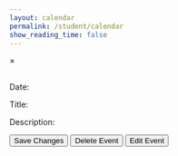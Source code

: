 ```yaml
---
layout: calendar
permalink: /student/calendar
show_reading_time: false
---
```

<meta charset="UTF-8">
<meta name="viewport" content="width=device-width, initial-scale=1.0">
<link rel="stylesheet" href="https://cdn.jsdelivr.net/npm/fullcalendar@5.11.0/main.min.css">
<!-- Tailwind CSS CDN -->
<link href="https://cdn.jsdelivr.net/npm/tailwindcss@2.2.19/dist/tailwind.min.css" rel="stylesheet">
<style>
    #eventModal {
        z-index: 99999 !important;
        position: fixed !important;
    }
    #calendar {
        z-index: 1 !important;
        position: relative !important;
    }
    body, html {
        overflow: visible !important;
    }
    /* Make FullCalendar smaller on small screens */
    @media (max-width: 640px) {
        #calendar {
            font-size: 10px !important;
            min-height: 300px !important;
            height: 60vh !important;
            margin-left: 0 !important;
            padding: 0 2vw;
            width: 100vw !important;
            min-width: 0 !important;
            max-width: 100vw !important;
            overflow-x: auto !important;
            overflow-y: visible !important;
            background: transparent !important;
        }
        .fc-toolbar {
            flex-direction: column;
            align-items: stretch;
            padding: 0.5rem 0.5rem;
            border-radius: 0.5rem;
        }
        .fc-toolbar-title {
            font-size: 1.2rem !important;
            margin: 0.5rem 0;
        }
        .fc-toolbar .fc-button {
            font-size: 0.8rem;
            padding: 0.3rem 0.7rem;
            border-radius: 0.5rem;
        }
        .fc-daygrid-day-number,
        .fc-col-header-cell-cushion {
            font-size: 0.8rem !important;
            padding: 0.1rem !important;
        }
        .fc-event {
            font-size: 0.7rem !important;
            padding: 0.1rem 0.2rem !important;
        }
    }
    .fc-toolbar {
        background: #18181b;
        border-radius: 1rem;
        margin-bottom: 1.5rem;
        padding: 1rem 1.5rem;
        box-shadow: 0 4px 24px 0 rgba(0,0,0,0.15);
        display: flex;
        flex-wrap: wrap;
        align-items: center;
        justify-content: space-between;
    }
    .fc-toolbar .fc-button-group {
        gap: 0.5rem;
    }
    .fc-toolbar .fc-button {
        background: #27272a;
        color: #fff;
        border: none;
        border-radius: 0.75rem;
        font-weight: 600;
        font-size: 1rem;
        padding: 0.5rem 1.2rem;
        margin: 0 0.15rem;
        transition: background 0.2s, color 0.2s, box-shadow 0.2s;
        box-shadow: 0 2px 8px 0 rgba(0,0,0,0.08);
    }
    .fc-toolbar .fc-button.fc-button-active,
    .fc-toolbar .fc-button:focus,
    .fc-toolbar .fc-button:hover {
        background: #ef4444;
        color: #fff;
        outline: none;
        box-shadow: 0 4px 16px 0 rgba(239,68,68,0.15);
    }
    .fc-toolbar .fc-button.fc-allButton-button { background: #6b7280; }
    .fc-toolbar .fc-button.fc-csaButton-button { background: #991b1b; }
    .fc-toolbar .fc-button.fc-cspButton-button { background: #2563eb; }
    .fc-toolbar .fc-button.fc-csseButton-button { background: #047857; }
    .fc-toolbar .fc-button.fc-allButton-button:hover { background: #9ca3af; }
    .fc-toolbar .fc-button.fc-csaButton-button:hover { background: #dc2626; }
    .fc-toolbar .fc-button.fc-cspButton-button:hover { background: #3b82f6; }
    .fc-toolbar .fc-button.fc-csseButton-button:hover { background: #10b981; }
    .fc-toolbar-title {
        color: #fff;
        font-size: 2rem;
        font-weight: 700;
        letter-spacing: 0.02em;
        margin: 0 1rem;
        text-shadow: 0 2px 8px rgba(0,0,0,0.15);
    }
</style>
<!-- FullCalendar Container -->
<div id="calendar" class="box-border z-0"></div>
<!-- Modal -->
<div id="eventModal" class="fixed z-[99999] inset-0 flex items-center justify-center bg-black bg-opacity-70 backdrop-blur-sm pt-12 hidden">
    <div class="relative bg-gray-900 mx-auto my-12 p-8 rounded-2xl shadow-2xl max-w-xl min-h-fit w-full text-white font-sans">
        <span class="text-gray-400 absolute right-8 top-6 text-3xl font-bold cursor-pointer transition-colors duration-300 hover:text-red-600" id="closeModal">&times;</span>
        <h2 id="eventTitle" class="text-white text-4xl font-bold mb-6"></h2>
        <div>
            <label for="editDate" class="block mt-2 mb-1 text-lg font-semibold">Date:</label>
            <p id="editDateDisplay" contentEditable='false' class="w-full p-3 rounded-xl border border-gray-700 text-base bg-gray-800 text-white box-border mb-4"></p>
            <input type="date" id="editDate" style="display: none;" class="w-full p-3 rounded-xl border border-gray-700 text-base bg-gray-800 text-white box-border mb-4">
            <label for="editTitle" class="block mt-2 mb-1 text-lg font-semibold">Title:</label>
            <p id="editTitle" contentEditable='false' class="w-full p-3 rounded-xl border border-gray-700 text-base bg-gray-800 text-white box-border mb-4"></p>
            <label for="editDescription" class="block mt-2 mb-1 text-lg font-semibold">Description:</label>
            <p id="editDescription" contentEditable='false' class="w-full p-3 rounded-xl border border-gray-700 text-base bg-gray-800 text-white box-border mb-4 max-h-64 overflow-y-auto whitespace-pre-wrap"></p>
            <button id="saveButton" class="w-full p-3 bg-red-700 text-white rounded-xl text-base font-bold cursor-pointer transition duration-200 hover:bg-red-900 mt-2 hidden">Save Changes</button>
            <button id="deleteButton" class="w-full p-3 bg-red-700 text-white rounded-xl text-base font-bold cursor-pointer transition duration-200 hover:bg-red-900 mt-2">Delete Event</button>
            <button id="editButton" class="w-full p-3 bg-red-700 text-white rounded-xl text-base font-bold cursor-pointer transition duration-200 hover:bg-red-900 mt-2">Edit Event</button>
        </div>
    </div>
</div>
<!-- FullCalendar JS -->
<script src="https://cdn.jsdelivr.net/npm/fullcalendar@5.11.0/main.min.js"></script>
<script type="module">
    import { javaURI, fetchOptions } from '{{site.baseurl}}/assets/js/api/config.js';
    let allEvents = []; // Global array to store all events
    let currentFilter = null; // Track the current filter

    document.addEventListener("DOMContentLoaded", function () {
        let currentEvent = null;
        let isAddingNewEvent = false;
        let calendar;

        function request() {
            return fetch(`${javaURI}/api/calendar/events`, fetchOptions)
                .then(response => {
                    if (response.status !== 200) {
                        console.error("HTTP status code: " + response.status);
                        return null;
                    }
                    return response.json();
                })
                .catch(error => {
                    console.error("Fetch error: ", error);
                    return null;
                });
        }

        function getAssignments() {
            return fetch(`https://spring.opencodingsociety.com/api/assignments/`)
                .then(response => {
                    if (!response.ok) {
                        throw new Error(`HTTP error! status: ${response.status}`);
                    }
                    return response.json();
                })
                .catch(error => {
                    console.error("Error fetching assignments:", error);
                    return null;
                });
        }

        function handleRequest() {
            Promise.all([request(), getAssignments()])
                .then(([calendarEvents, assignments]) => {
                    allEvents = []; // Reset allEvents
                    if (calendarEvents !== null) {
                        calendarEvents.forEach(event => {
                            try {
                                let color = "#808080";
                                if (event.class == "CSP") {
                                    color = "#3788d8";
                                } else if (event.class == "CSSE") {
                                    color = "#008000";
                                }
                                allEvents.push({
                                    id: event.id,
                                    period: event.period,
                                    //type: event.type,
                                    title: event.title.replace(/\(P[13]\)/gi, ""),
                                    description: event.description,
                                    start: event.date,
                                    color: color
                                });
                            } catch (err) {
                                console.error("Error loading calendar event:", event, err);
                            }
                        });
                    }
                    if (assignments !== null) {
                        assignments.forEach(assignment => {
                            try {
                                const [month, day, year] = assignment.dueDate.split('/');
                                const dueDate = new Date(year, month - 1, day).getTime();
                                allEvents.push({
                                    id: assignment.id,
                                    title: assignment.name,
                                    description: assignment.description,
                                    start: formatDate(dueDate),
                                    color: "#FFA500"
                                });
                            } catch (err) {
                                console.error("Error loading assignment:", assignment, err);
                            }
                        });
                    }
                    displayCalendar(filterEventsByClass(currentFilter)); // Display filtered events
                });
        }

        function displayCalendar(events) {
            const calendarEl = document.getElementById('calendar');
            if (calendar) {
                calendar.destroy(); // Destroy the existing calendar instance
            }
            calendar = new FullCalendar.Calendar(calendarEl, {
                initialView: 'dayGridMonth',
                headerToolbar: {
                    left: 'prev,next today allButton,csaButton,cspButton,csseButton',
                    center: 'title',
                    right: 'dayGridMonth,dayGridWeek,dayGridDay'
                },
                customButtons: {
                    allButton: {
                        text: 'All',
                        click: function () {
                            currentFilter = null;
                            displayCalendar(filterEventsByClass(currentFilter));
                        }
                    },
                    csaButton: {
                        text: 'CSA',
                        click: function () {
                            currentFilter = "CSA";
                            displayCalendar(filterEventsByClass(currentFilter));
                        }
                    },
                    cspButton: {
                        text: 'CSP',
                        click: function () {
                            currentFilter = "CSP";
                            displayCalendar(filterEventsByClass(currentFilter));
                        }
                    },
                    csseButton: {
                        text: 'CSSE',
                        click: function () {
                            currentFilter = "CSSE";
                            displayCalendar(filterEventsByClass(currentFilter));
                        }
                    }
                },
                views: {
                    dayGridMonth: { buttonText: 'Month' },
                    dayGridWeek: { buttonText: 'Week' },
                    dayGridDay: { buttonText: 'Day' }
                },
                events: events,
                eventClick: function (info) {
                    currentEvent = info.event;
                    document.getElementById('eventTitle').textContent = currentEvent.title;
                    document.getElementById('editTitle').innerHTML = currentEvent.title;
                    document.getElementById('editDescription').innerHTML = slackToHtml(currentEvent.extendedProps.description || "");
                    document.getElementById('editDateDisplay').textContent = formatDisplayDate(currentEvent.start);
                    document.getElementById('editDate').value = formatDate(currentEvent.start);
                    document.getElementById("eventModal").style.display = "block";
                    document.getElementById("deleteButton").style.display = "inline-block";
                    document.getElementById("editButton").style.display = "inline-block";
                },
                dateClick: function (info) {
                    isAddingNewEvent = true;
                    document.getElementById("eventTitle").textContent = "Add New Event";
                    document.getElementById("editTitle").innerHTML = "";
                    document.getElementById("editDescription").innerHTML = "";
                    document.getElementById("editDescription").contentEditable = true;
                    document.getElementById("editTitle").contentEditable = true;
                    document.getElementById('editDateDisplay').textContent = formatDisplayDate(info.date);
                    document.getElementById('editDate').value = formatDate(info.date);
                    document.getElementById("eventModal").style.display = "block";
                    document.getElementById("deleteButton").style.display = "none";
                    document.getElementById("editButton").style.display = "none";
                    document.getElementById("saveButton").style.display = "inline-block";
                    document.getElementById("saveButton").onclick = function () {
                        const updatedTitle = document.getElementById("editTitle").innerHTML.trim();
                        const updatedDescription = document.getElementById("editDescription").innerHTML;
                        const updatedDate = document.getElementById("editDate").value;
                        if (!updatedTitle || !updatedDescription || !updatedDate) {
                            alert("Title, Description, and Date cannot be empty!");
                            return;
                        }
                        const newEventPayload = {
                            title: updatedTitle,
                            description: updatedDescription,
                            date: updatedDate,
                            period: currentFilter, // Event class (CSA, CSP, CSSE)
                        };
                        const newEvent = {
                            id: Date.now().toString(), // Generate a unique ID
                            title: updatedTitle,
                            description: updatedDescription,
                            start: updatedDate,
                            period: currentFilter, // Assign the current filter (CSA, CSP, CSSE)
                            color: "#808080"
                        };
                        allEvents.push(newEvent); // Add to allEvents
                        displayCalendar(filterEventsByClass(currentFilter)); // Refresh calendar
                        document.getElementById("eventModal").style.display = "none";
                        fetch(`${javaURI}/api/calendar/add_event`, {
                            method: "POST",
                            headers: { "Content-Type": "application/json" },
                            body: JSON.stringify(newEventPayload),
                        })
                        .then(response => {
                            if (!response.ok) {
                                throw new Error(`Failed to add new event: ${response.status} ${response.statusText}`);
                            }
                            return response.json();
                        })
                        .then(() => {
                            // Re-fetch events from the backend to ensure the calendar is up-to-date
                            handleRequest();
                            document.getElementById("eventModal").style.display = "none";
                        })
                        .catch(error => {
                            console.error("Error adding event:", error);
                        });
                    };
                },
                eventMouseEnter: function (info) {
                    const tooltip = document.createElement('div');
                    tooltip.className = 'event-tooltip';
                    tooltip.innerHTML = `<strong>${info.event.title}</strong><br>${info.event.extendedProps.description || ''}`;
                    document.body.appendChild(tooltip);
                    tooltip.style.left = info.jsEvent.pageX + 'px';
                    tooltip.style.top = info.jsEvent.pageY + 'px';
                },
                eventMouseLeave: function () {
                    const tooltips = document.querySelectorAll('.event-tooltip');
                    tooltips.forEach(tooltip => tooltip.remove());
                }
            });
            calendar.render();
        }

        function filterEventsByClass(className) {
            if (!className) return allEvents; // If no filter is applied, return all events
            return allEvents.filter(event => event.period === className);
        }

        function formatDate(dateString) {
            const date = new Date(dateString);
            return date.toISOString().split("T")[0];
        }

        document.getElementById("closeModal").onclick = function () {
            document.getElementById('editDateDisplay').style.display = 'block';
            document.getElementById('editDateDisplay').style.display = 'block';
            document.getElementById('editDate').style.display = 'none';
            document.getElementById("saveButton").style.display = "none";
            document.getElementById("eventModal").style.display = "none";
            document.getElementById("editTitle").contentEditable = false;
            document.getElementById("editDescription").contentEditable = false;
            document.getElementById("eventModal").style.display = "none";
        };

        document.getElementById("saveButton").onclick = function () {
            const updatedTitle = document.getElementById("editTitle").innerHTML.trim();
            const updatedDescription = document.getElementById("editDescription").innerHTML;
            const updatedDate = document.getElementById("editDate").value;
            document.getElementById("saveButton").style.display = "none";
            document.getElementById('editDateDisplay').style.display = 'block';
            document.getElementById('editDate').style.display = 'none';
            document.getElementById('editDateDisplay').textContent = formatDisplayDate(new Date(updatedDate));
            document.getElementById("editDescription").contentEditable = false;
            if (!updatedTitle || !updatedDescription || !updatedDate) {
                alert("Title, Description, and Date cannot be empty!");
                return;
            }
            if (isAddingNewEvent) {
                const newEventPayload = {
                    title: updatedTitle,
                    description: updatedDescription,
                    date: updatedDate,
                    period: currentFilter, // Event class (CSA, CSP, CSSE)
                };
                fetch(`${javaURI}/api/calendar/add_event`, {
                    method: "POST",
                    headers: { "Content-Type": "application/json" },
                    body: JSON.stringify(newEventPayload),
                })
                .then(response => {
                    if (!response.ok) {
                        throw new Error(`Failed to add new event: ${response.status} ${response.statusText}`);
                    }
                    return response.json(); // Parse the response JSON if needed
                })
                .then(newEvent => {
                    calendar.addEvent({
                        id: newEvent.id,
                        title: newEvent.title,
                        start: newEvent.date,
                        description: newEvent.description,
                        color: newEvent.color || "#808080",
                    });
                    document.getElementById("eventModal").style.display = "none";
                })
                .catch(error => {
                    console.warn("Error adding event to Slack:", error);
                    alert("This event has been added to the calendar but could not be updated in Slack.");
                    calendar.addEvent({
                        title: updatedTitle,
                        start: updatedDate,
                        description: updatedDescription,
                        color: "#808080"
                    });
                    document.getElementById("eventModal").style.display = "none";
                });
            } else {
                const payload = { newTitle: updatedTitle, description: updatedDescription, date: updatedDate };
                const id = currentEvent.id;
                fetch(`${javaURI}/api/calendar/edit/${id}`, {
                    method: "PUT",
                    headers: { "Content-Type": "application/json" },
                    body: JSON.stringify(payload),
                })
                .then(response => {
                    if (!response.ok) {
                        throw new Error(`Failed to update event: ${response.status} ${response.statusText}`);
                    }
                    return response.text();
                })
                .then(() => {
                    currentEvent.setProp("title", updatedTitle);
                    currentEvent.setExtendedProp("description", updatedDescription);
                    currentEvent.setStart(updatedDate);
                    document.getElementById("eventModal").style.display = "none";
                })
                .catch(error => {
                    console.warn("Error updating event in Slack:", error);
                    alert("This event has been updated in the calendar but could not be updated in Slack.");
                    currentEvent.setProp("title", updatedTitle);
                    currentEvent.setExtendedProp("description", updatedDescription);
                    currentEvent.setStart(updatedDate);
                    document.getElementById("eventModal").style.display = "none";
                });
            }
        };

        document.getElementById("editButton").onclick = function () {
            document.getElementById('editDateDisplay').style.display = 'none';
            document.getElementById('editDate').style.display = 'block';
            document.getElementById("deleteButton").style.display = 'none';
            document.getElementById("saveButton").style.display = 'inline-block';
            document.getElementById("editDescription").contentEditable = true;
            document.getElementById("editTitle").contentEditable = true;
            console.log(currentEvent.extendedProps.description || "");
            document.getElementById("editDescription").innerHTML = currentEvent.extendedProps.description || "";
        };

        document.getElementById("deleteButton").onclick = function () {
            if (!currentEvent) return;
            const id = currentEvent.id;
            const confirmation = confirm(`Are you sure you want to delete "${currentEvent.title}"?`);
            if (!confirmation) return;
            fetch(`${javaURI}/api/calendar/delete/${id}`, {
                method: "DELETE",
                headers: { "Content-Type": "application/json" }
            })
            .then(response => {
                if (!response.ok) {
                    throw new Error(`Failed to delete event: ${response.status} ${response.statusText}`);
                }
                return response.text();
            })
            .then(() => {
                currentEvent.remove();
                document.getElementById("eventModal").style.display = "none";
            })
            .catch(error => {
                console.error("Error deleting event:", error);
                alert("This event has been removed from the calendar but could not be deleted from Slack.");
                currentEvent.remove();
                document.getElementById("eventModal").style.display = "none";
            });
        };

        handleRequest();
    });

    document.addEventListener('keydown', function (event) {
        if (event.key === 'Escape') {
            document.getElementById('editDateDisplay').style.display = 'block';
            document.getElementById('editDate').style.display = 'none';
            document.getElementById("saveButton").style.display = "none";
            document.getElementById("eventModal").style.display = "none";
            document.getElementById("editTitle").contentEditable = false;
            document.getElementById("editDescription").contentEditable = false;
        }
    });

    window.onclick = function (event) {
        const modal = document.getElementById("eventModal");
        if (event.target === modal) {
            document.getElementById('editDateDisplay').style.display = 'block';
            document.getElementById('editDate').style.display = 'none';
            document.getElementById("saveButton").style.display = "none";
            document.getElementById("eventModal").style.display = "none";
            document.getElementById("editTitle").contentEditable = false;
            document.getElementById("editDescription").contentEditable = false;
            modal.style.display = "none";
        }
    };

    function slackToHtml(text) {
        if (!text) return '';
        // First pass - handle code blocks to prevent their content from being processed
        let processed = text;
        const codeBlocks = [];
        processed = processed.replace(/```([\s\S]*?)```/g, (match, content) => {
            codeBlocks.push(content);
            return `%%CODEBLOCK${codeBlocks.length-1}%%`;
        });
        // Second pass - handle inline code
        const inlineCodes = [];
        processed = processed.replace(/`([^`]+)`/g, (match, content) => {
            inlineCodes.push(content);
            return `%%INLINECODE${inlineCodes.length-1}%%`;
        })
        // Third pass - handle links
        const links = [];
        processed = processed.replace(/<((https?|ftp|mailto):[^|>]+)(?:\|([^>]+))?>/g, (match, url, protocol, text) => {
            const linkText = text || url;
            links.push({url, linkText});
            return `%%LINK${links.length-1}%%`;
        });
        // Process formatting (bold, italic, strikethrough) with nesting support
        processed = processed
            .replace(/(\*)([^*]+)\1/g, '<strong>$2</strong>')
            .replace(/(_)([^_]+)\1/g, '<em>$2</em>')
            .replace(/(~)([^~]+)\1/g, '<del>$2</del>');
        // Restore code blocks
        processed = processed.replace(/%%CODEBLOCK(\d+)%%/g, (match, index) => {
            return `<pre><code>${escapeHtml(codeBlocks[index])}</code></pre>`;
        });
        // Restore inline code
        processed = processed.replace(/%%INLINECODE(\d+)%%/g, (match, index) => {
            return `<code>${escapeHtml(inlineCodes[index])}</code>`;
        });
        // Restore links
        processed = processed.replace(/%%LINK(\d+)%%/g, (match, index) => {
            const {url, linkText} = links[index];
            return `<a href="${escapeHtml(url)}" target="_blank" rel="noopener">${escapeHtml(linkText)}</a>`;
        });
        // Convert newlines to <br> and preserve multiple newlines
        processed = processed.replace(/\n/g, '<br>');
        return processed;
    }

    // Helper function to escape HTML special characters
    function escapeHtml(unsafe) {
        if (!unsafe) return '';
        return unsafe
            .replace(/&/g, "&amp;")
            .replace(/</g, "&lt;")
            .replace(/>/g, "&gt;")
            .replace(/"/g, "&quot;")
            .replace(/'/g, "&#039;");
    }

    function formatDisplayDate(dateString) {
        const date = new Date(dateString);
        return date.toLocaleDateString('en-US', { 
            weekday: 'long', 
            year: 'numeric', 
            month: 'long', 
            day: 'numeric' 
        });
    }
</script>